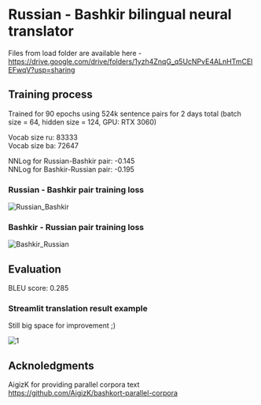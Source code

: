 # Russian - Bashkir bilingual neural translator
Files from load folder are available here - https://drive.google.com/drive/folders/1yzh4ZnqG_q5UcNPvE4ALnHTmCElEFwqV?usp=sharing  
## Training process
Trained for 90 epochs using 524k sentence pairs for 2 days total (batch size = 64, hidden size = 124, GPU: RTX 3060)  

Vocab size ru: 83333  
Vocab size ba: 72647  

NNLog for Russian-Bashkir pair: -0.145  
NNLog for Bashkir-Russian pair: -0.195


### Russian - Bashkir pair training loss

![Russian_Bashkir](https://github.com/Mdabo1/bashkir_machine_translation/assets/122386960/1712a5f6-6254-429d-bcc1-85833e927e68)

### Bashkir - Russian pair training loss

![Bashkir_Russian](https://github.com/Mdabo1/bashkir_machine_translation/assets/122386960/979f3ddc-93d9-4886-9491-94c0918cdda0)

## Evaluation 

BLEU score: 0.285

### Streamlit translation result example

Still big space for improvement ;)  

![1](https://github.com/Mdabo1/bashkir_machine_translation/assets/122386960/971e123d-bda2-4d52-a6cf-93796246f0db)

## Acknoledgments

AigizK for providing parallel corpora text https://github.com/AigizK/bashkort-parallel-corpora
